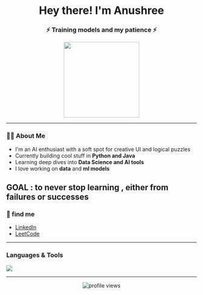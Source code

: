 <h1 align="center">Hey there!  I'm Anushree </h1>
<h3 align="center">⚡ Training models and my patience ⚡</h3>

<p align="center">
  <img src="https://media.giphy.com/media/du3J3cXyzhj75IOgvA/giphy.gif" width="200px">
</p>

---

### 👩‍💻 About Me

-  I'm an AI enthusiast with a soft spot for creative UI and logical puzzles  
-  Currently building cool stuff in **Python and Java**  
-  Learning deep dives into **Data Science and AI tools**  
-  I love working on **data** and **ml models**
  
GOAL : to never stop learning , either from failures or successes 
---

### 🔗 find me 

-  [LinkedIn](https://www.linkedin.com/in/anushree14/)
-  [LeetCode](https://leetcode.com/u/Anushree_14/)
  

---

### Languages & Tools

<p align="left">
  <img src="https://skillicons.dev/icons?i=python,java,js,html,css,mysql,mongodb,git,figma,vscode,apex" />
</p>


---

<p align="center">
  <img src="https://komarev.com/ghpvc/?username=ANUSHREE1403&label=Profile%20views&color=0e75b6&style=flat" alt="profile views" />
</p>
